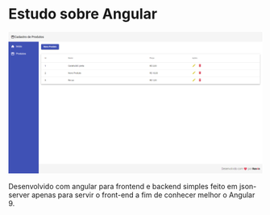 # Estudo sobre Angular

<img src="/frontend/src/assets/img/produto.png">

Desenvolvido com angular para frontend e backend simples feito em json-server apenas para servir o front-end a fim de conhecer melhor o Angular 9.
